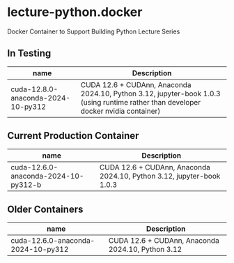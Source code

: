 # lecture-python.docker

Docker Container to Support Building Python Lecture Series

## In Testing

| name | Description |
|------|-------------|
| cuda-12.8.0-anaconda-2024-10-py312 | CUDA 12.6 + CUDAnn, Anaconda 2024.10, Python 3.12, jupyter-book 1.0.3 (using runtime rather than developer docker nvidia container) |

## Current Production Container

| name | Description |
|------|-------------|
| cuda-12.6.0-anaconda-2024-10-py312-b | CUDA 12.6 + CUDAnn, Anaconda 2024.10, Python 3.12, jupyter-book 1.0.3 |

## Older Containers

| name | Description |
|------|-------------|
| cuda-12.6.0-anaconda-2024-10-py312 | CUDA 12.6 + CUDAnn, Anaconda 2024.10, Python 3.12 |

